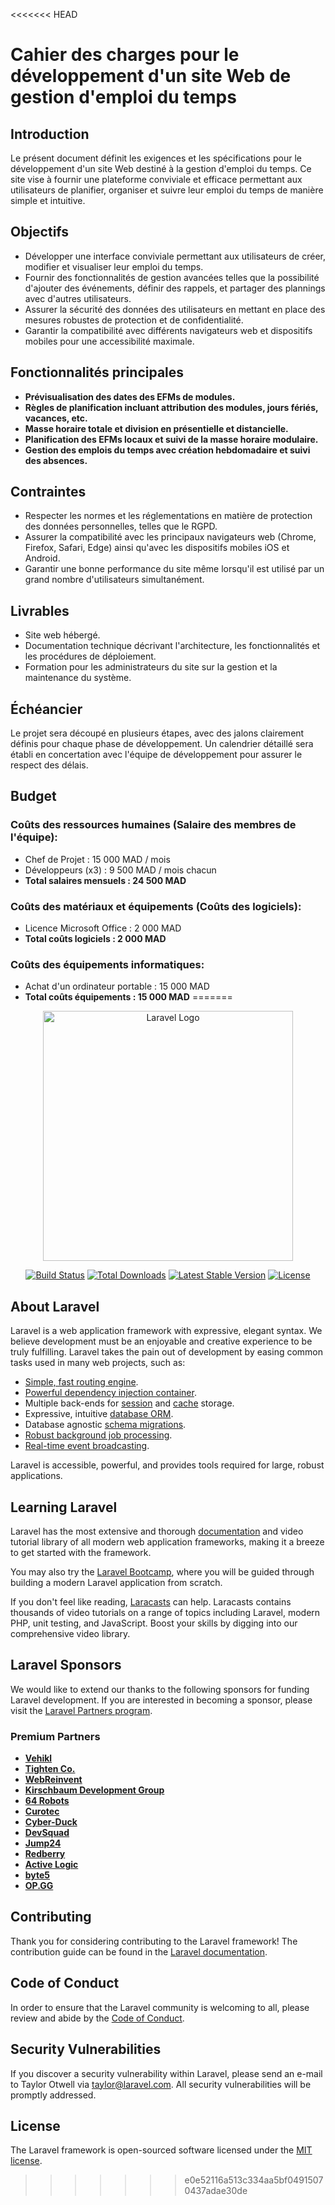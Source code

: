 <<<<<<< HEAD
# Cahier des charges pour le développement d'un site Web de gestion d'emploi du temps

## Introduction


Le présent document définit les exigences et les spécifications pour le développement d'un site Web destiné à la gestion d'emploi du temps. Ce site vise à fournir une plateforme conviviale et efficace permettant aux utilisateurs de planifier, organiser et suivre leur emploi du temps de manière simple et intuitive.

## Objectifs

- Développer une interface conviviale permettant aux utilisateurs de créer, modifier et visualiser leur emploi du temps.
- Fournir des fonctionnalités de gestion avancées telles que la possibilité d'ajouter des événements, définir des rappels, et partager des plannings avec d'autres utilisateurs.
- Assurer la sécurité des données des utilisateurs en mettant en place des mesures robustes de protection et de confidentialité.
- Garantir la compatibilité avec différents navigateurs web et dispositifs mobiles pour une accessibilité maximale.

## Fonctionnalités principales

- **Prévisualisation des dates des EFMs de modules.**
- **Règles de planification incluant attribution des modules, jours fériés, vacances, etc.**
- **Masse horaire totale et division en présentielle et distancielle.**
- **Planification des EFMs locaux et suivi de la masse horaire modulaire.**
- **Gestion des emplois du temps avec création hebdomadaire et suivi des absences.**

## Contraintes

- Respecter les normes et les réglementations en matière de protection des données personnelles, telles que le RGPD.
- Assurer la compatibilité avec les principaux navigateurs web (Chrome, Firefox, Safari, Edge) ainsi qu'avec les dispositifs mobiles iOS et Android.
- Garantir une bonne performance du site même lorsqu'il est utilisé par un grand nombre d'utilisateurs simultanément.

## Livrables

- Site web hébergé.
- Documentation technique décrivant l'architecture, les fonctionnalités et les procédures de déploiement.
- Formation pour les administrateurs du site sur la gestion et la maintenance du système.

## Échéancier

Le projet sera découpé en plusieurs étapes, avec des jalons clairement définis pour chaque phase de développement. Un calendrier détaillé sera établi en concertation avec l'équipe de développement pour assurer le respect des délais.

## Budget

### Coûts des ressources humaines (Salaire des membres de l'équipe):

- Chef de Projet : 15 000 MAD / mois
- Développeurs (x3) : 9 500 MAD / mois chacun
- **Total salaires mensuels : 24 500 MAD**

### Coûts des matériaux et équipements (Coûts des logiciels):

- Licence Microsoft Office : 2 000 MAD
- **Total coûts logiciels : 2 000 MAD**

### Coûts des équipements informatiques:

- Achat d'un ordinateur portable : 15 000 MAD
- **Total coûts équipements : 15 000 MAD**
=======
<p align="center"><a href="https://laravel.com" target="_blank"><img src="https://raw.githubusercontent.com/laravel/art/master/logo-lockup/5%20SVG/2%20CMYK/1%20Full%20Color/laravel-logolockup-cmyk-red.svg" width="400" alt="Laravel Logo"></a></p>

<p align="center">
<a href="https://github.com/laravel/framework/actions"><img src="https://github.com/laravel/framework/workflows/tests/badge.svg" alt="Build Status"></a>
<a href="https://packagist.org/packages/laravel/framework"><img src="https://img.shields.io/packagist/dt/laravel/framework" alt="Total Downloads"></a>
<a href="https://packagist.org/packages/laravel/framework"><img src="https://img.shields.io/packagist/v/laravel/framework" alt="Latest Stable Version"></a>
<a href="https://packagist.org/packages/laravel/framework"><img src="https://img.shields.io/packagist/l/laravel/framework" alt="License"></a>
</p>

## About Laravel

Laravel is a web application framework with expressive, elegant syntax. We believe development must be an enjoyable and creative experience to be truly fulfilling. Laravel takes the pain out of development by easing common tasks used in many web projects, such as:

- [Simple, fast routing engine](https://laravel.com/docs/routing).
- [Powerful dependency injection container](https://laravel.com/docs/container).
- Multiple back-ends for [session](https://laravel.com/docs/session) and [cache](https://laravel.com/docs/cache) storage.
- Expressive, intuitive [database ORM](https://laravel.com/docs/eloquent).
- Database agnostic [schema migrations](https://laravel.com/docs/migrations).
- [Robust background job processing](https://laravel.com/docs/queues).
- [Real-time event broadcasting](https://laravel.com/docs/broadcasting).

Laravel is accessible, powerful, and provides tools required for large, robust applications.

## Learning Laravel

Laravel has the most extensive and thorough [documentation](https://laravel.com/docs) and video tutorial library of all modern web application frameworks, making it a breeze to get started with the framework.

You may also try the [Laravel Bootcamp](https://bootcamp.laravel.com), where you will be guided through building a modern Laravel application from scratch.

If you don't feel like reading, [Laracasts](https://laracasts.com) can help. Laracasts contains thousands of video tutorials on a range of topics including Laravel, modern PHP, unit testing, and JavaScript. Boost your skills by digging into our comprehensive video library.

## Laravel Sponsors

We would like to extend our thanks to the following sponsors for funding Laravel development. If you are interested in becoming a sponsor, please visit the [Laravel Partners program](https://partners.laravel.com).

### Premium Partners

- **[Vehikl](https://vehikl.com/)**
- **[Tighten Co.](https://tighten.co)**
- **[WebReinvent](https://webreinvent.com/)**
- **[Kirschbaum Development Group](https://kirschbaumdevelopment.com)**
- **[64 Robots](https://64robots.com)**
- **[Curotec](https://www.curotec.com/services/technologies/laravel/)**
- **[Cyber-Duck](https://cyber-duck.co.uk)**
- **[DevSquad](https://devsquad.com/hire-laravel-developers)**
- **[Jump24](https://jump24.co.uk)**
- **[Redberry](https://redberry.international/laravel/)**
- **[Active Logic](https://activelogic.com)**
- **[byte5](https://byte5.de)**
- **[OP.GG](https://op.gg)**

## Contributing

Thank you for considering contributing to the Laravel framework! The contribution guide can be found in the [Laravel documentation](https://laravel.com/docs/contributions).

## Code of Conduct

In order to ensure that the Laravel community is welcoming to all, please review and abide by the [Code of Conduct](https://laravel.com/docs/contributions#code-of-conduct).

## Security Vulnerabilities

If you discover a security vulnerability within Laravel, please send an e-mail to Taylor Otwell via [taylor@laravel.com](mailto:taylor@laravel.com). All security vulnerabilities will be promptly addressed.

## License

The Laravel framework is open-sourced software licensed under the [MIT license](https://opensource.org/licenses/MIT).
>>>>>>> e0e52116a513c334aa5bf04915070437adae30de
